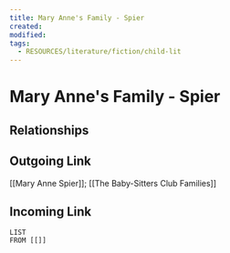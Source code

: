 ```yaml
---
title: Mary Anne's Family - Spier
created: 
modified: 
tags:
  - RESOURCES/literature/fiction/child-lit
---
```

# Mary Anne's Family - Spier
## Relationships

## Outgoing Link
[[Mary Anne Spier]]; [[The Baby-Sitters Club Families]]
## Incoming Link
```dataview
LIST
FROM [[]]
```